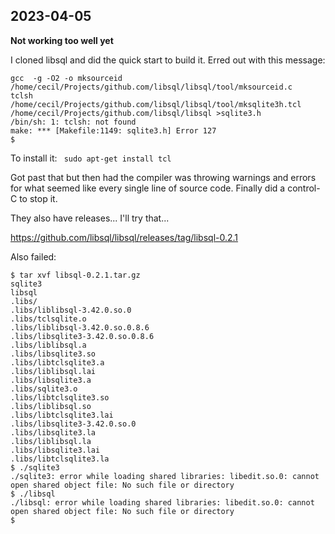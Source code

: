 
## 2023-04-05

**Not working too well yet**

I cloned libsql and did the quick start to build it. Erred out with this message:
```
gcc  -g -O2 -o mksourceid /home/cecil/Projects/github.com/libsql/libsql/tool/mksourceid.c
tclsh /home/cecil/Projects/github.com/libsql/libsql/tool/mksqlite3h.tcl /home/cecil/Projects/github.com/libsql/libsql >sqlite3.h
/bin/sh: 1: tclsh: not found
make: *** [Makefile:1149: sqlite3.h] Error 127
$ 
```

To install it:
` sudo apt-get install tcl`

Got past that but then had the compiler was throwing warnings and errors for what seemed like every single line of source code. Finally did a control-C to stop it.

They also have releases... I'll try that...

https://github.com/libsql/libsql/releases/tag/libsql-0.2.1

Also failed:
```
$ tar xvf libsql-0.2.1.tar.gz 
sqlite3
libsql
.libs/
.libs/liblibsql-3.42.0.so.0
.libs/tclsqlite.o
.libs/liblibsql-3.42.0.so.0.8.6
.libs/libsqlite3-3.42.0.so.0.8.6
.libs/liblibsql.a
.libs/libsqlite3.so
.libs/libtclsqlite3.a
.libs/liblibsql.lai
.libs/libsqlite3.a
.libs/sqlite3.o
.libs/libtclsqlite3.so
.libs/liblibsql.so
.libs/libtclsqlite3.lai
.libs/libsqlite3-3.42.0.so.0
.libs/libsqlite3.la
.libs/liblibsql.la
.libs/libsqlite3.lai
.libs/libtclsqlite3.la
$ ./sqlite3
./sqlite3: error while loading shared libraries: libedit.so.0: cannot open shared object file: No such file or directory
$ ./libsql 
./libsql: error while loading shared libraries: libedit.so.0: cannot open shared object file: No such file or directory
$ 
```


